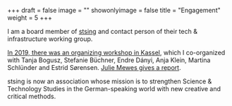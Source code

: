 +++
draft = false
image = ""
showonlyimage = false
title = "Engagement"
weight = 5
+++

I am a board member of [stsing](https://www.stsing.org) and contact person of their tech & infrastructure working group.
<!--more-->
[In 2019, there was an organizing workshop in Kassel](https://wordpress.com/page/stsingermany2019.wordpress.com/242), which I co-organized with Tanja Bogusz, Stefanie Büchner, Endre Dányi, Anja Klein, Martina Schlünder and Estrid Sørensen. [Julie Mewes gives a report](https://www.easst.net/article/report-stsing-towards-inclusive-forms-of-sts-in-germany/).

stsing is now an association whose mission is to strengthen Science & Technology Studies in the German-speaking world with new creative and critical methods.
